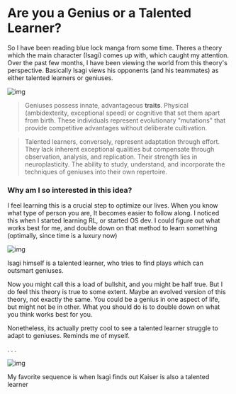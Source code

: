 # Are you a Genius or a Talented Learner?

So I have been reading blue lock manga from some time. Theres a theory which the main character (Isagi) comes up with, which caught my attention. Over the past few months, I have been viewing the world from this theory's perspective. Basically Isagi views his opponents (and his teammates) as either talented learners or geniuses.

![img](./articleimages/isagi.png)

>Geniuses possess innate, advantageous **traits**. Physical (ambidexterity, exceptional speed) or cognitive that set them apart from birth. These individuals represent evolutionary "mutations" that provide competitive advantages without deliberate cultivation.

>Talented learners, conversely, represent adaptation through effort. They lack inherent exceptional qualities but compensate through observation, analysis, and replication. Their strength lies in neuroplasticity. The ability to study, understand, and incorporate the techniques of geniuses into their own repertoire.

### Why am I so interested in this idea?
I feel learning this is a crucial step to optimize our lives. When you know what type of person you are, It becomes easier to follow along. I noticed this when I started learning RL, or started OS dev. I could figure out what works best for me, and double down on that method to learn something (optimally, since time is a luxury now)

![img](./articleimages/isagi2.png)

Isagi himself is a talented learner, who tries to find plays which can outsmart geniuses.

Now you might call this a load of bullshit, and you might be half true. But I do feel this theory is true to some extent. Maybe an evolved version of this theory, not exactly the same. 
You could be a genius in one aspect of life, but might not be in other. What you should do is to double down on what you think works best for you.

Nonetheless, its actually pretty cool to see a talented learner struggle to adapt to geniuses. Reminds me of myself.

.
.
.



![img](./articleimages/kaiser.png)

My favorite sequence is when Isagi finds out Kaiser is also a talented learner
